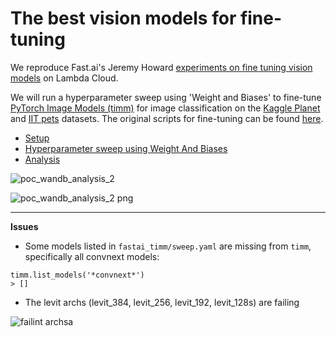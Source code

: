 # The best vision models for fine-tuning

We reproduce Fast.ai's Jeremy Howard [experiments on fine tuning vision models](https://www.kaggle.com/code/jhoward/the-best-vision-models-for-fine-tuning/notebook) on Lambda Cloud.
 
We will run a hyperparameter sweep using 'Weight and Biases' to fine-tune  [PyTorch Image Models (timm)](https://github.com/rwightman/pytorch-image-models) for image classification on the [Kaggle Planet](https://www.kaggle.com/c/planet-understanding-the-amazon-from-space/data) and [IIT pets](https://www.robots.ox.ac.uk/~vgg/data/pets/) datasets. The original scripts for fine-tuning can be found [here](https://github.com/tcapelle/fastai_timm). 

* [Setup](./docs/setup.md)
* [Hyperparameter sweep using Weight And Biases](./docs/sweep.md)
* [Analysis](./summary_fastai.ipynb)


![poc_wandb_analysis_2](https://user-images.githubusercontent.com/14501798/178616439-f68a1b07-6a06-4e79-9be3-62c731757981.png)


![poc_wandb_analysis_2 png](https://user-images.githubusercontent.com/14501798/178616472-aa7e7a5f-60a6-455b-89eb-26418e9befe3.png)




  
---

**Issues**

* Some models listed in `fastai_timm/sweep.yaml` are missing from `timm`, specifically all convnext models:
```
timm.list_models('*convnext*')
> []
```


* The levit archs (levit_384, levit_256, levit_192, levit_128s) are failing


![failint archsa](https://user-images.githubusercontent.com/14501798/178615216-ea9acc33-ce83-42d1-8c4b-3b9120c32505.png)

